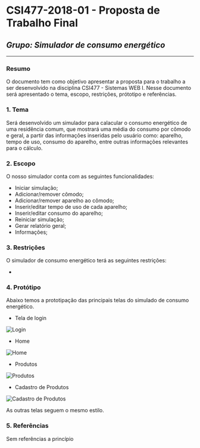 # **CSI477-2018-01 - Proposta de Trabalho Final**
## *Grupo: Simulador de consumo energético*

--------------

<!-- Descrever um resumo sobre o trabalho. -->

### Resumo
O documento tem como objetivo apresentar a proposta para o trabalho a ser desenvolvido na disciplina CSI477 - Sistemas WEB I. Nesse documento será apresentado o tema, escopo, restrições, prótotipo e referências.

<!-- Apresentar o tema. -->
### 1. Tema
Será desenvolvido um simulador para calacular o consumo energético de uma residência comum, que mostrará uma média do consumo por cômodo e geral, a partir das informações inseridas pelo usuário como: aparelho, tempo de uso, consumo do aparelho, entre outras informações relevantes para o cálculo. 

<!-- Descrever e limitar o escopo da aplicação. -->
### 2. Escopo
O nosso simulador conta com as seguintes funcionalidades:

* Iniciar simulação;
* Adicionar/remover cômodo;
* Adicionar/remover aparelho ao cômodo;
* Inserir/editar tempo de uso de cada aparelho;
* Inserir/editar consumo do aparelho;
* Reiniciar simulação;
* Gerar relatório geral;
* Informações;


<!-- Apresentar restrições de funcionalidades e de escopo. -->
### 3. Restrições
O simulador de consumo energético terá as seguintes restrições:

* 


<!-- Construir alguns protótipos para a aplicação, disponibilizá-los no Github e descrever o que foi considerado. //-->
### 4. Protótipo
Abaixo temos a prototipação das principais telas do simulado de consumo energético.

* Tela de login

![Login]()

* Home

![Home]()

* Produtos

![Produtos]()

* Cadastro de Produtos

![Cadastro de Produtos]()

As outras telas seguem o mesmo estilo.



### 5. Referências
Sem referências a princípio
